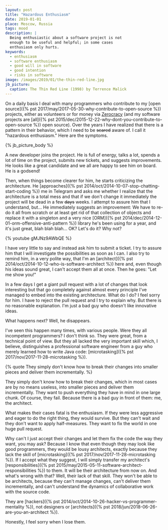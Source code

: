 ```yaml
---
layout: post
title: "Hazardous Enthusiasm"
date: 2019-01-01
place: Moscow, Russia
tags: mood
description: |
  Being enthusiastic about a software project is not
  enough to be useful and helpful; in some cases
  enthusiasm only hurts.
keywords:
  - enthusiasm
  - software enthusiasm
  - good will in software
  - good intention
  - risks in software
image: /images/2019/01/the-thin-red-line.jpg
jb_picture:
  caption: The Thin Red Line (1998) by Terrence Malick
---
```


On a daily basis I deal with many programmers who contribute to my
[open source]({% pst 2017/may/2017-05-30-why-contribute-to-open-source %})
projects, either as volunteers or for money via [Zerocracy](https://www.zerocracy.com)
(and my software projects are [all]({% pst 2015/dec/2015-12-22-why-dont-you-contribute-to-open-source %})
open source). Over the years I have realized
that there is a pattern in their behavior, which I need to be ~~scared~~ aware of.
I call it "hazardous enthusiasm." Here are the symptoms.

<!--more-->

{% jb_picture_body %}

A new developer joins the project. He is full of energy,
talks a lot, spends a lot of time on the project, submits
new tickets, and suggests improvements. He looks like a great candidate
and we all are happy to see him on board. He is a godsend!

Then, when things become clearer for him, he starts criticizing the architecture.
He [approaches]({% pst 2014/oct/2014-10-07-stop-chatting-start-coding %})
me in Telegram and asks me whether I realize that the architecture
is a total mess and that if we don't change it immediately the project will
be dead in a few ~~days~~ weeks. I attempt to assure him that I understand,
but... He immediately suggests an improvement: We have to re-do it all from
scratch or at least get rid of that collection of objects and replace it with
a singleton and a very nice [ORM]({% pst 2014/dec/2014-12-01-orm-offensive-anti-pattern %})
library he's been using for a year, and it's
just great, blah blah blah... OK? Let's do it? Why not?

{% youtube gMJNz9AWbQE %}

I have very little to say and instead ask him to submit a ticket. I try to assure him
that I will investigate the possibilities as soon as I can. I also try
to remind him, in a very polite way, that I'm an
[architect]({% pst 2014/oct/2014-10-12-who-is-software-architect %}) here and, even though
his ideas sound great, I can't accept them all at once.
Then he goes: "Let me show you!"

In a few days I get a giant pull request with a lot of changes
that look interesting but that go completely against almost every principle
I've managed to embed into the existing architecture. What do I do? I feel sorry
for him. I have to reject the pull request and I try to explain why.
But there is no reasonable explanation. I'm just a bad guy who doesn't like
innovative ideas.

What happens next? Well, he disappears.

I've seen this happen many times, with various people. Were they all
incompetent programmers? I don't think so. They were great, from a technical point of view.
But they all lacked the very important skill which, I believe, distinguishes
a professional software engineer from a guy who merely learned how to write Java code:
[microtasking]({% pst 2017/nov/2017-11-28-microtasking %}).

{% quote They simply don't know how to break their changes into smaller pieces and deliver them incrementally. %}

They simply don't know how to break their changes, which in most cases are
by no means useless, into smaller pieces and deliver them incrementally. They want to
push everything they have in mind in one large chunk. Of course,
they fail. Because there is a bad guy in front of them: me, the architect.

What makes their cases fatal is the enthusiasm. If they were less
aggressive and eager to do the right thing, they would survive. But they can't
wait and they don't want to apply half-measures. They want to fix the world
in one huge pull request.

Why can't I just accept their changes and let them fix the code the way
they want, you may ask? Because I know that even though they may look like
good programmers, they would be lousy architects, exactly because they lack
the skill of [microtasking]({% pst 2017/nov/2017-11-28-microtasking %}).
If I accept what they suggest, I will simply transfer
my architect's [responsibilities]({% pst 2015/may/2015-05-11-software-architect-responsibilities %})
to them. It will be their architecture from
now on. And what's wrong with that? Well, their lack of that skill. They won't be able
to be architects, because they can't manage changes, can't deliver them incrementally,
and can't understand the dynamics of collaborative work with the source code.

They are [hackers]({% pst 2014/oct/2014-10-26-hacker-vs-programmer-mentality %}),
not designers or [architects]({% pst 2018/jun/2018-06-26-are-you-an-architect %}).

Honestly, I feel sorry when I lose them.
